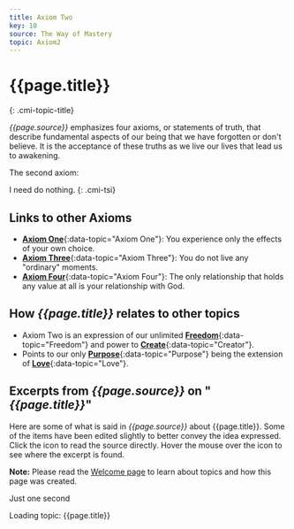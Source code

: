 ```yaml
---
title: Axiom Two
key: 10
source: The Way of Mastery
topic: Axiom2
---
```


# {{page.title}}
{: .cmi-topic-title}

*{{page.source}}* emphasizes four axioms, or statements of truth, that describe
fundamental aspects of our being that we have forgotten or don't believe. It is
the acceptance of these truths as we live our lives that lead us to awakening.

The second axiom:

I need do nothing.
{: .cmi-tsi}

## Links to other Axioms

* [**Axiom One**](/t/wom/topics/axiom1/){:data-topic="Axiom One"}: You experience only
  the effects of your own choice.
* [**Axiom Three**](/t/wom/topics/axiom3/){:data-topic="Axiom Three"}: You do not live any "ordinary" moments.
* [**Axiom Four**](/t/wom/topics/axiom4/){:data-topic="Axiom Four"}: The only relationship
  that holds any value at all is your relationship with God.

## How *{{page.title}}* relates to other topics

* Axiom Two is an expression of our unlimited [**Freedom**](/t/wom/topics/freedom/){:data-topic="Freedom"}
  and power to [**Create**](/t/wom/topics/creator/){:data-topic="Creator"}.
* Points to our only [**Purpose**](/t/wom/topics/purpose/){:data-topic="Purpose"} being the extension of [**Love**](/t/wom/topics/love/){:data-topic="Love"}.

## Excerpts from *{{page.source}}* on "*{{page.title}}*"

Here are some of what is said in *{{page.source}}* about {{page.title}}. Some
of the items have been edited slightly to better convey the idea expressed.
Click the <i class="linkify icon"></i> icon to read the source directly. Hover
the mouse over the icon to see where the excerpt is found.

**Note:** Please read the [Welcome page](/t/wom/topics/welcome/) to learn about
topics and how this page was created.

<div class="ui basic segments topic-summary-list">
  <div class="ui icon message">
    <i class="notched circle loading icon"></i>
    <div class="content">
      <div class="header">
        Just one second
      </div>
      <p>Loading topic: {{page.title}}</p>
    </div>
  </div>
</div>


